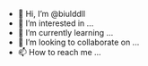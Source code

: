 - 👋 Hi, I’m @biulddll
- 👀 I’m interested in ...
- 🌱 I’m currently learning ...
- 💞️ I’m looking to collaborate on ...
- 📫 How to reach me ...

<!---
biulddll/biulddll is a ✨ special ✨ repository because its `README.md` (this file) appears on your GitHub profile.
You can click the Preview link to take a look at your changes.
--->
